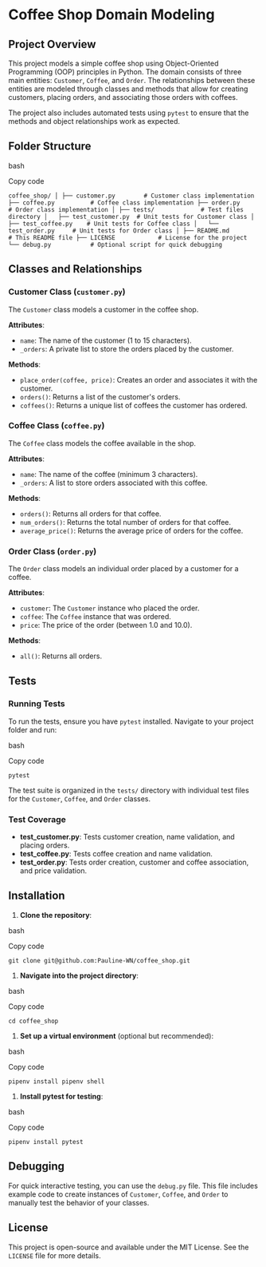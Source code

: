 Coffee Shop Domain Modeling
===========================

Project Overview
----------------

This project models a simple coffee shop using Object-Oriented Programming (OOP) principles in Python. The domain consists of three main entities: `Customer`, `Coffee`, and `Order`. The relationships between these entities are modeled through classes and methods that allow for creating customers, placing orders, and associating those orders with coffees.

The project also includes automated tests using `pytest` to ensure that the methods and object relationships work as expected.

Folder Structure
----------------

bash

Copy code

`coffee_shop/
│
├── customer.py        # Customer class implementation
├── coffee.py          # Coffee class implementation
├── order.py           # Order class implementation
│
├── tests/             # Test files directory
│   ├── test_customer.py  # Unit tests for Customer class
│   ├── test_coffee.py    # Unit tests for Coffee class
│   └── test_order.py     # Unit tests for Order class
│
├── README.md          # This README file
├── LICENSE            # License for the project
└── debug.py           # Optional script for quick debugging`

Classes and Relationships
-------------------------

### Customer Class (`customer.py`)

The `Customer` class models a customer in the coffee shop.

**Attributes**:

-   `name`: The name of the customer (1 to 15 characters).
-   `_orders`: A private list to store the orders placed by the customer.

**Methods**:

-   `place_order(coffee, price)`: Creates an order and associates it with the customer.
-   `orders()`: Returns a list of the customer's orders.
-   `coffees()`: Returns a unique list of coffees the customer has ordered.

### Coffee Class (`coffee.py`)

The `Coffee` class models the coffee available in the shop.

**Attributes**:

-   `name`: The name of the coffee (minimum 3 characters).
-   `_orders`: A list to store orders associated with this coffee.

**Methods**:

-   `orders()`: Returns all orders for that coffee.
-   `num_orders()`: Returns the total number of orders for that coffee.
-   `average_price()`: Returns the average price of orders for the coffee.

### Order Class (`order.py`)

The `Order` class models an individual order placed by a customer for a coffee.

**Attributes**:

-   `customer`: The `Customer` instance who placed the order.
-   `coffee`: The `Coffee` instance that was ordered.
-   `price`: The price of the order (between 1.0 and 10.0).

**Methods**:

-   `all()`: Returns all orders.

Tests
-----

### Running Tests

To run the tests, ensure you have `pytest` installed. Navigate to your project folder and run:

bash

Copy code

`pytest`

The test suite is organized in the `tests/` directory with individual test files for the `Customer`, `Coffee`, and `Order` classes.

### Test Coverage

-   **test_customer.py**: Tests customer creation, name validation, and placing orders.
-   **test_coffee.py**: Tests coffee creation and name validation.
-   **test_order.py**: Tests order creation, customer and coffee association, and price validation.

Installation
------------

1.  **Clone the repository**:

bash

Copy code

`git clone git@github.com:Pauline-WN/coffee_shop.git`

1.  **Navigate into the project directory**:

bash

Copy code

`cd coffee_shop`

1.  **Set up a virtual environment** (optional but recommended):

bash

Copy code

`pipenv install
pipenv shell`

1.  **Install pytest for testing**:

bash

Copy code

`pipenv install pytest`

Debugging
---------

For quick interactive testing, you can use the `debug.py` file. This file includes example code to create instances of `Customer`, `Coffee`, and `Order` to manually test the behavior of your classes.

License
-------

This project is open-source and available under the MIT License. See the `LICENSE` file for more details.